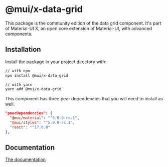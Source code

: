 # @mui/x-data-grid

This package is the community edition of the data grid component.
It's part of Material-UI X, an open core extension of Material-UI, with advanced components.

## Installation

Install the package in your project directory with:

```sh
// with npm
npm install @mui/x-data-grid

// with yarn
yarn add @mui/x-data-grid
```

This component has three peer dependencies that you will need to install as well.

```json
"peerDependencies": {
  "@mui/material": "^5.0.0-rc.1",
  "@mui/styles": "^5.0.0-rc.1",
  "react": "^17.0.0"
},
```

## Documentation

[The documentation](https://material-ui.com/components/data-grid/)
